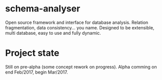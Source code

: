# schema-analyser
Open source framework and interface for database analysis. Relation fragmentation, data consistency... you name.
Designed to be extensible, multi database, easy to use and fully dynamic.

# Project state

Still on pre-alpha (some concept rework on progress). Alpha comming on end Feb/2017, begin Mar/2017.